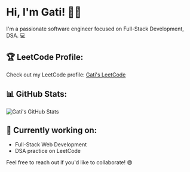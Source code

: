 # Hi, I'm Gati! 👩‍💻

I'm a passionate software engineer focused on Full-Stack Development, DSA. 💻

## 🏆 LeetCode Profile:
Check out my LeetCode profile: [Gati's LeetCode](https://leetcode.com/u/GatiVarshney/)

## 📊 GitHub Stats:
![Gati's GitHub Stats](https://github-readme-stats.vercel.app/api?username=gativarshney&show_icons=true&hide_title=true&count_private=true&hide=prs&theme=radical)

## 🚀 Currently working on:
- Full-Stack Web Development
- DSA practice on LeetCode

Feel free to reach out if you'd like to collaborate! 😄
